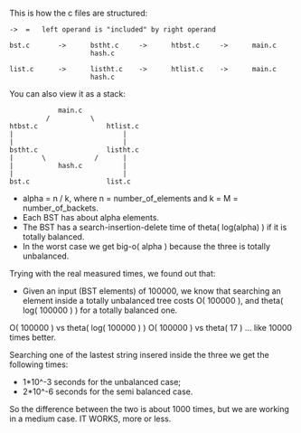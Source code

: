 This is how the c files are structured:
```
->  =   left operand is "included" by right operand

bst.c       ->      bstht.c     ->      htbst.c     ->      main.c
                    hash.c

list.c      ->      listht.c    ->      htlist.c    ->      main.c
                    hash.c
```

You can also view it as a stack:
```
            main.c
         /          \
htbst.c                 htlist.c
|                           |
|                           |
bstht.c                 listht.c
|       \            /      |
|           hash.c          |
|                           |
bst.c                   list.c
```

- alpha = n / k, where n = number_of_elements and k = M = number_of_backets.
- Each BST has about alpha elements.
- The BST has a search-insertion-delete time of theta( log(alpha) ) if it is totally balanced.
- In the worst case we get big-o( alpha ) because the three is totally unbalanced.

Trying with the real measured times, we found out that:
- Given an input (BST elements) of 100000, we know that searching an element inside a totally unbalanced tree costs O( 100000 ), and theta( log( 100000 ) ) for a totally balanced one.

O( 100000 ) vs theta( log( 100000 ) )
O( 100000 ) vs theta( 17 ) ... like 10000 times better.

Searching one of the lastest string insered inside the three we get the following times:
- 1*10^-3 seconds for the unbalanced case;
- 2*10^-6 seconds for the semi balanced case.

So the difference between the two is about 1000 times, but we are working in a medium case.
IT WORKS, more or less.
